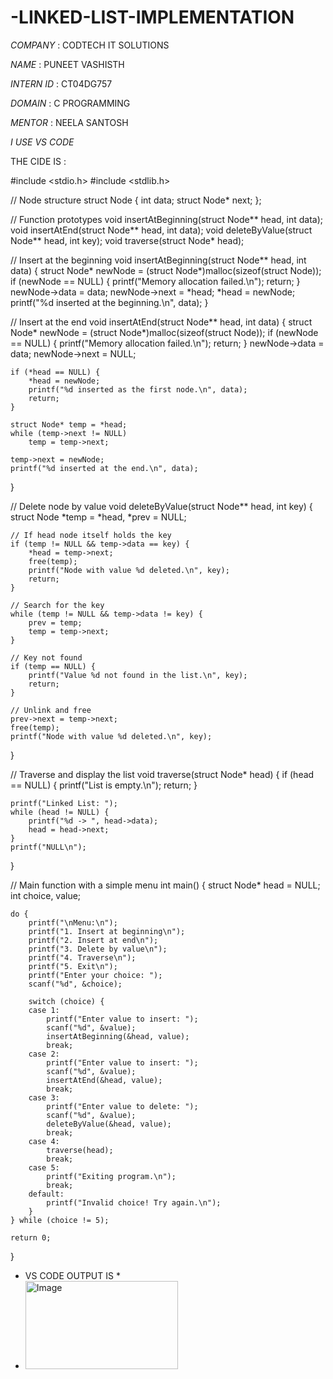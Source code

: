 # -LINKED-LIST-IMPLEMENTATION

*COMPANY* : CODTECH IT SOLUTIONS

*NAME* : PUNEET VASHISTH

*INTERN ID* : CT04DG757

*DOMAIN* : C PROGRAMMING

*MENTOR* : NEELA SANTOSH

*I USE VS CODE*

THE CIDE IS :

#include <stdio.h>
#include <stdlib.h>

// Node structure
struct Node {
    int data;
    struct Node* next;
};

// Function prototypes
void insertAtBeginning(struct Node** head, int data);
void insertAtEnd(struct Node** head, int data);
void deleteByValue(struct Node** head, int key);
void traverse(struct Node* head);

// Insert at the beginning
void insertAtBeginning(struct Node** head, int data) {
    struct Node* newNode = (struct Node*)malloc(sizeof(struct Node));
    if (newNode == NULL) {
        printf("Memory allocation failed.\n");
        return;
    }
    newNode->data = data;
    newNode->next = *head;
    *head = newNode;
    printf("%d inserted at the beginning.\n", data);
}

// Insert at the end
void insertAtEnd(struct Node** head, int data) {
    struct Node* newNode = (struct Node*)malloc(sizeof(struct Node));
    if (newNode == NULL) {
        printf("Memory allocation failed.\n");
        return;
    }
    newNode->data = data;
    newNode->next = NULL;

    if (*head == NULL) {
        *head = newNode;
        printf("%d inserted as the first node.\n", data);
        return;
    }

    struct Node* temp = *head;
    while (temp->next != NULL)
        temp = temp->next;

    temp->next = newNode;
    printf("%d inserted at the end.\n", data);
}

// Delete node by value
void deleteByValue(struct Node** head, int key) {
    struct Node *temp = *head, *prev = NULL;

    // If head node itself holds the key
    if (temp != NULL && temp->data == key) {
        *head = temp->next;
        free(temp);
        printf("Node with value %d deleted.\n", key);
        return;
    }

    // Search for the key
    while (temp != NULL && temp->data != key) {
        prev = temp;
        temp = temp->next;
    }

    // Key not found
    if (temp == NULL) {
        printf("Value %d not found in the list.\n", key);
        return;
    }

    // Unlink and free
    prev->next = temp->next;
    free(temp);
    printf("Node with value %d deleted.\n", key);
}

// Traverse and display the list
void traverse(struct Node* head) {
    if (head == NULL) {
        printf("List is empty.\n");
        return;
    }

    printf("Linked List: ");
    while (head != NULL) {
        printf("%d -> ", head->data);
        head = head->next;
    }
    printf("NULL\n");
}

// Main function with a simple menu
int main() {
    struct Node* head = NULL;
    int choice, value;

    do {
        printf("\nMenu:\n");
        printf("1. Insert at beginning\n");
        printf("2. Insert at end\n");
        printf("3. Delete by value\n");
        printf("4. Traverse\n");
        printf("5. Exit\n");
        printf("Enter your choice: ");
        scanf("%d", &choice);

        switch (choice) {
        case 1:
            printf("Enter value to insert: ");
            scanf("%d", &value);
            insertAtBeginning(&head, value);
            break;
        case 2:
            printf("Enter value to insert: ");
            scanf("%d", &value);
            insertAtEnd(&head, value);
            break;
        case 3:
            printf("Enter value to delete: ");
            scanf("%d", &value);
            deleteByValue(&head, value);
            break;
        case 4:
            traverse(head);
            break;
        case 5:
            printf("Exiting program.\n");
            break;
        default:
            printf("Invalid choice! Try again.\n");
        }
    } while (choice != 5);

    return 0;
}

* VS CODE OUTPUT IS *
* <img width="244" height="141" alt="Image" src="https://github.com/user-attachments/assets/383f107d-d5f7-4fa5-8dc3-334ce109bd8c" />
